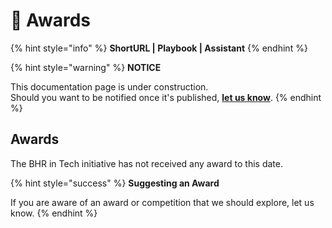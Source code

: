 # 🚧 Awards

{% hint style="info" %}
**ShortURL | Playbook | Assistant**
{% endhint %}

{% hint style="warning" %}
**NOTICE**

This documentation page is under construction.\
Should you want to be notified once it's published, [**let us know**](https://tiof.click/TIOFTarianUpdatesService).
{% endhint %}

## Awards

The BHR in Tech initiative has not received any award to this date.

{% hint style="success" %}
**Suggesting an Award**

If you are aware of an award or competition that we should explore, let us know.
{% endhint %}

